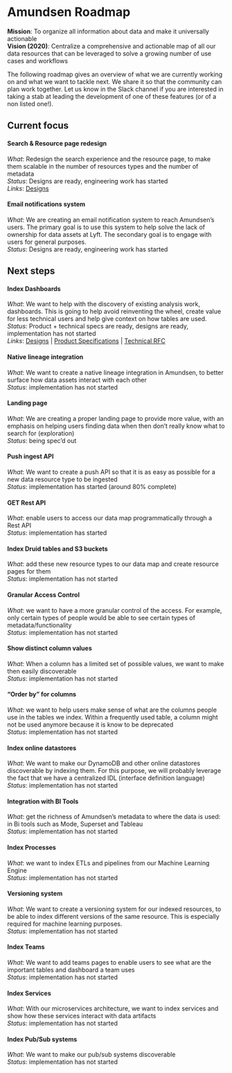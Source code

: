# Amundsen Roadmap

**Mission**: To organize all information about data and make it universally actionable<br/>
**Vision (2020)**: Centralize a comprehensive and actionable map of all our data resources that can be leveraged to solve a growing number of use cases and workflows

The following roadmap gives an overview of what we are currently working on and what we want to tackle next. We share it so that the community can plan work together. Let us know in the Slack channel if you are interested in taking a stab at leading the development of one of these features (or of a non listed one!).

## Current focus

#### **Search & Resource page redesign**<br/>
*What*: Redesign the search experience and the resource page, to make them scalable in the number of resources types and the number of metadata<br/>
*Status*: Designs are ready, engineering work has started<br/>
*Links*: [Designs](https://drive.google.com/drive/folders/12oBrcXUsDtOsuU_QvO93LTvs4Dehx6az?usp=sharing)

#### Email notifications system
*What*: We are creating an email notification system to reach Amundsen’s users. The primary goal is to use this system to help solve the lack of ownership for data assets at Lyft. The secondary goal is to engage with users for general purposes.<br/>
*Status*: Designs are ready, engineering work has started

## Next steps

#### **Index Dashboards**
*What*: We want to help with the discovery of existing analysis work, dashboards. This is going to help avoid reinventing the wheel, create value for less technical users and help give context on how tables are used.<br/>
*Status*: Product + technical specs are ready, designs are ready, implementation has not started<br/>
*Links*: [Designs](https://drive.google.com/drive/folders/12oBrcXUsDtOsuU_QvO93LTvs4Dehx6az?usp=sharing) | [Product Specifications](https://docs.google.com/document/d/16cSKgM2sCYvhKq54yfwaHKwslJEGtdS2g5dcPV4p5qo/edit?usp=sharing) | [Technical RFC](https://docs.google.com/document/d/1PHk8OjcIULJ7hG0ckeMrRfTk3vXqnq5asEykgQUw-Ow/edit?usp=sharing)

#### **Native lineage integration**<br/>
*What*: We want to create a native lineage integration in Amundsen, to better surface how data assets interact with each other<br/>
*Status*: implementation has not started

#### **Landing page**<br/>
*What*: We are creating a proper landing page to provide more value, with an emphasis on helping users finding data when then don’t really know what to search for (exploration)<br/>
*Status*: being spec’d out

#### **Push ingest API**<br/>
*What*: We want to create a push API so that it is as easy as possible for a new data resource type to be ingested<br/>
*Status*: implementation has started (around 80% complete)

#### **GET Rest API**<br/>
*What*: enable users to access our data map programmatically through a Rest API<br/>
*Status*: implementation has started

#### **Index Druid tables and S3 buckets**<br/>
*What*: add these new resource types to our data map and create resource pages for them<br/>
*Status*:  implementation has not started

#### **Granular Access Control**<br/>
*What*: we want to have a more granular control of the access. For example, only certain types of people would be able to see certain types of metadata/functionality<br/>
*Status*: implementation has not started

#### **Show distinct column values**<br/>
*What*: When a column has a limited set of possible values, we want to make then easily discoverable<br/>
*Status*: implementation has not started

#### **“Order by” for columns**<br/>
*What*: we want to help users make sense of what are the columns people use in the tables we index. Within a frequently used table, a column might not be used anymore because it is know to be deprecated<br/>
*Status*: implementation has not started

#### **Index online datastores**<br/>
*What*: We want to make our DynamoDB and other online datastores discoverable by indexing them. For this purpose, we will probably leverage the fact that we have a centralized IDL (interface definition language)<br/>
*Status*: implementation has not started

#### **Integration with BI Tools**<br/>
*What*: get the richness of Amundsen’s metadata to where the data is used: in Bi tools such as Mode, Superset and Tableau<br/>
*Status*: implementation has not started

#### **Index Processes**<br/>
*What*: we want to index ETLs and pipelines from our Machine Learning Engine<br/>
*Status*: implementation has not started

#### **Versioning system**<br/>
*What*: We want to create a versioning system for our indexed resources, to be able to index different versions of the same resource. This is especially required for machine learning purposes.<br/>
*Status*: implementation has not started

#### **Index Teams**<br/>
*What*: We want to add teams pages to enable users to see what are the important tables and dashboard a team uses<br/>
*Status*: implementation has not started

#### **Index Services**<br/>
*What*: With our microservices architecture, we want to index services and show how these services interact with data artifacts<br/>
*Status*: implementation has not started

#### **Index Pub/Sub systems**<br/>
*What*: We want to make our pub/sub systems discoverable<br/>
*Status*: implementation has not started
